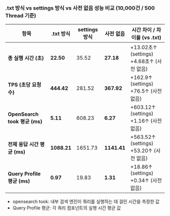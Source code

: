 ###  .txt 방식 vs settings 방식 vs 사전 없음 성능 비교 (10,000건 / 500 Thread 기준)

| 항목                          | .txt 방식     | settings 방식 | 사전 없음       | 시간 차이 / 차이율 (vs .txt)                    |
| --------------------------- | ----------- | ----------- | ----------- | ---------------------------------------- |
| **총 실행 시간 (초)**             | **22.50**   | 35.52       | **27.18**   | +13.02초↑ (settings)  <br>+4.68초↑ (사전 없음) |
| **TPS (초당 요청 수)**           | **444.42**  | 281.52      | **367.92**  | +162.9↑ (settings)  <br>+76.5↑ (사전 없음)   |
| **OpenSearch took 평균 (ms)** | **5.11**    | 608.23      | **6.27**    | +603.12↑ (settings)  <br>+1.16↑ (사전 없음)  |
| **전체 응답 시간 평균 (ms)**        | **1088.21** | 1651.73     | **1141.41** | +563.52↑ (settings)  <br>+53.20↑ (사전 없음) |
| **Query Profile 평균 (ms)**   | **0.97**    | 19.83       | **1.31**    | +18.86↑ (settings)  <br>+0.34↑ (사전 없음)   |

- opensearch took: 내부 검색 엔진이 쿼리를 실행하는 데 걸린 시간을 측정한 값
- Query Profile 평균: 각 쿼리 컴포넌트의 실행 시간 평균 값